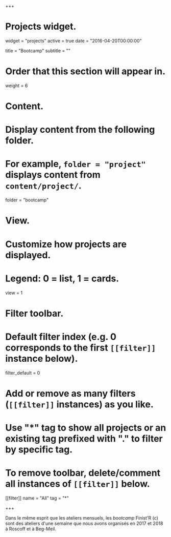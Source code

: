 +++
# Projects widget.
widget = "projects"
active = true
date = "2016-04-20T00:00:00"

title = "Bootcamp"
subtitle = ""

# Order that this section will appear in.
weight = 6

# Content.
# Display content from the following folder.
# For example, `folder = "project"` displays content from `content/project/`.
folder = "bootcamp"

# View.
# Customize how projects are displayed.
# Legend: 0 = list, 1 = cards.
view = 1

# Filter toolbar.

# Default filter index (e.g. 0 corresponds to the first `[[filter]]` instance below).
filter_default = 0

# Add or remove as many filters (`[[filter]]` instances) as you like.
# Use "*" tag to show all projects or an existing tag prefixed with "." to filter by specific tag.
# To remove toolbar, delete/comment all instances of `[[filter]]` below.
[[filter]]
  name = "All"
  tag = "*"

+++

Dans le même esprit que les ateliers mensuels, les  _bootcamp_ Finist'R (c) sont des ateliers d'une semaine que nous avons organisés en 2017 et 2018 à Roscoff et à Beg-Meil.